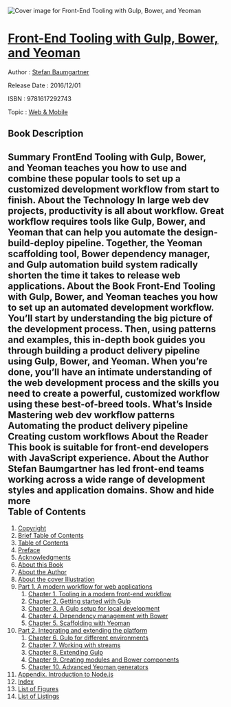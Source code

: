 ![Cover image for Front-End Tooling with Gulp, Bower, and Yeoman](https://imgdetail.ebookreading.net/cover/cover/web_mobile/EB9781617292743.jpg)

[Front-End Tooling with Gulp, Bower, and Yeoman](https://ebookreading.net/view/book/Front-End+Tooling+with+Gulp%2C+Bower%2C+and+Yeoman-EB9781617292743_1.html "Front-End Tooling with Gulp, Bower, and Yeoman")
====================================================================================================================

Author : [Stefan Baumgartner](https://ebookreading.net/search/author/Stefan+Baumgartner)

Release Date : 2016/12/01

ISBN : 9781617292743

Topic : [Web & Mobile](https://ebookreading.net/search/category/web-mobile)

Book Description
-----------------

 Summary
FrontEnd Tooling with Gulp, Bower, and Yeoman teaches you how to use and combine these popular tools to set up a customized development workflow from start to finish.
About the Technology
In large web dev projects, productivity is all about workflow. Great workflow requires tools like Gulp, Bower, and Yeoman that can help you automate the design-build-deploy pipeline. Together, the Yeoman scaffolding tool, Bower dependency manager, and Gulp automation build system radically shorten the time it takes to release web applications.
About the Book
Front-End Tooling with Gulp, Bower, and Yeoman teaches you how to set up an automated development workflow. You’ll start by understanding the big picture of the development process. Then, using patterns and examples, this in-depth book guides you through building a product delivery pipeline using Gulp, Bower, and Yeoman. When you’re done, you’ll have an intimate understanding of the web development process and the skills you need to create a powerful, customized workflow using these best-of-breed tools.
What’s Inside
Mastering web dev workflow patterns
Automating the product delivery pipeline
Creating custom workflows
About the Reader
This book is suitable for front-end developers with JavaScript experience.
About the Author
Stefan Baumgartner has led front-end teams working across a wide range of development styles and application domains.
        Show and hide more                
Table of Contents
-----------------

1. [Copyright](https://ebookreading.net/view/book/Front-End+Tooling+with+Gulp%2C+Bower%2C+and+Yeoman-EB9781617292743_3.html)
1. [Brief Table of Contents](https://ebookreading.net/view/book/Front-End+Tooling+with+Gulp%2C+Bower%2C+and+Yeoman-EB9781617292743_4.html)
1. [Table of Contents](https://ebookreading.net/view/book/Front-End+Tooling+with+Gulp%2C+Bower%2C+and+Yeoman-EB9781617292743_5.html)
1. [Preface](https://ebookreading.net/view/book/Front-End+Tooling+with+Gulp%2C+Bower%2C+and+Yeoman-EB9781617292743_6.html)
1. [Acknowledgments](https://ebookreading.net/view/book/Front-End+Tooling+with+Gulp%2C+Bower%2C+and+Yeoman-EB9781617292743_7.html)
1. [About this Book](https://ebookreading.net/view/book/Front-End+Tooling+with+Gulp%2C+Bower%2C+and+Yeoman-EB9781617292743_8.html)
1. [About the Author](https://ebookreading.net/view/book/Front-End+Tooling+with+Gulp%2C+Bower%2C+and+Yeoman-EB9781617292743_9.html)
1. [About the cover Illustration](https://ebookreading.net/view/book/Front-End+Tooling+with+Gulp%2C+Bower%2C+and+Yeoman-EB9781617292743_10.html)
1. [Part 1. A modern workflow for web applications](https://ebookreading.net/view/book/Front-End+Tooling+with+Gulp%2C+Bower%2C+and+Yeoman-EB9781617292743_11.html)
    1. [Chapter 1. Tooling in a modern front-end workflow](https://ebookreading.net/view/book/Front-End+Tooling+with+Gulp%2C+Bower%2C+and+Yeoman-EB9781617292743_12.html)
    1. [Chapter 2. Getting started with Gulp](https://ebookreading.net/view/book/Front-End+Tooling+with+Gulp%2C+Bower%2C+and+Yeoman-EB9781617292743_13.html)
    1. [Chapter 3. A Gulp setup for local development](https://ebookreading.net/view/book/Front-End+Tooling+with+Gulp%2C+Bower%2C+and+Yeoman-EB9781617292743_14.html)
    1. [Chapter 4. Dependency management with Bower](https://ebookreading.net/view/book/Front-End+Tooling+with+Gulp%2C+Bower%2C+and+Yeoman-EB9781617292743_15.html)
    1. [Chapter 5. Scaffolding with Yeoman](https://ebookreading.net/view/book/Front-End+Tooling+with+Gulp%2C+Bower%2C+and+Yeoman-EB9781617292743_16.html)
1. [Part 2. Integrating and extending the platform](https://ebookreading.net/view/book/Front-End+Tooling+with+Gulp%2C+Bower%2C+and+Yeoman-EB9781617292743_17.html)
    1. [Chapter 6. Gulp for different environments](https://ebookreading.net/view/book/Front-End+Tooling+with+Gulp%2C+Bower%2C+and+Yeoman-EB9781617292743_18.html)
    1. [Chapter 7. Working with streams](https://ebookreading.net/view/book/Front-End+Tooling+with+Gulp%2C+Bower%2C+and+Yeoman-EB9781617292743_19.html)
    1. [Chapter 8. Extending Gulp](https://ebookreading.net/view/book/Front-End+Tooling+with+Gulp%2C+Bower%2C+and+Yeoman-EB9781617292743_20.html)
    1. [Chapter 9. Creating modules and Bower components](https://ebookreading.net/view/book/Front-End+Tooling+with+Gulp%2C+Bower%2C+and+Yeoman-EB9781617292743_21.html)
    1. [Chapter 10. Advanced Yeoman generators](https://ebookreading.net/view/book/Front-End+Tooling+with+Gulp%2C+Bower%2C+and+Yeoman-EB9781617292743_22.html)
1. [Appendix. Introduction to Node.js](https://ebookreading.net/view/book/Front-End+Tooling+with+Gulp%2C+Bower%2C+and+Yeoman-EB9781617292743_23.html)
1. [Index](https://ebookreading.net/view/book/Front-End+Tooling+with+Gulp%2C+Bower%2C+and+Yeoman-EB9781617292743_25.html)
1. [List of Figures](https://ebookreading.net/view/book/Front-End+Tooling+with+Gulp%2C+Bower%2C+and+Yeoman-EB9781617292743_26.html)
1. [List of Listings](https://ebookreading.net/view/book/Front-End+Tooling+with+Gulp%2C+Bower%2C+and+Yeoman-EB9781617292743_27.html)
